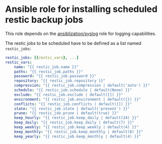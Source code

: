 # Ansible role for installing scheduled restic backup jobs

This role depends on the [ansiblization/syslog](https://github.com/ansiblization/syslog) role for logging capabilities.

The restic jobs to be scheduled have to be defined as a list named `restic_jobs`:

```yml
restic_jobs: [{restic_vars}, ...]
restic_vars:
    name: "{{ restic_job.name }}"
    paths: "{{ restic_job.paths }}"
    password: "{{ restic_job.password }}"
    repository: "{{ restic_job.repository }}"
    compression: "{{ restic_job.compression | default('auto') }}"
    schedule: "{{ restic_job.schedule | default(None) }}"
    exclude: "{{ restic_job.exclude | default([]) }}"
    environment: "{{ restic_job.environment | default({}) }}"
    conflicts: "{{ restic_job.conflicts | default([]) }}"
    state: "{{ restic_job.state | default('present') }}"
    prune: "{{ restic_job.prune | default(true) }}"
    keep_hourly: "{{ restic_job.keep_daily | default(24) }}"
    keep_daily: "{{ restic_job.keep_daily | default(7) }}"
    keep_weekly: "{{ restic_job.keep_weekly | default(4) }}"
    keep_monthly: "{{ restic_job.keep_monthly | default(6) }}"
    keep_yearly: "{{ restic_job.keep_monthly | default(4) }}"
```
